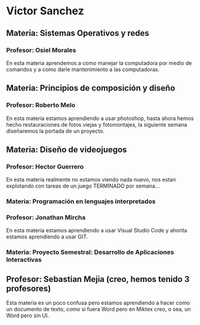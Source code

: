 # **Victor Sanchez**

## Materia: Sistemas Operativos y redes
### Profesor: Osiel Morales
En esta materia aprendemos a como manejar la computadora por medio de comandos y a como darle mantenimiento a las computadoras.

## Materia: Principios de composición y diseño
### Profesor: Roberto Melo
En esta materia estamos aprendiendo a usar photoshop, hasta ahora hemos hecho restauraciones de fotos viejas y fotomontajes, la siguiente semana diseñaremos la portada de un proyecto.

## Materia: Diseño de videojuegos
### Profesor: Hector Guerrero
En esta materia realmente no estamos viendo nada nuevo, nos estan explotando con tareas de un juego TERMINADO por semana... 

### Materia: Programación en lenguajes interpretados
### Profesor: Jonathan Mircha
En esta materia estamos aprendiendo a usar Visual Studio Code y ahorita estamos aprendiendo a usar GIT.

### Materia: Proyecto Semestral: Desarrollo de Aplicaciones Interactivas
## Profesor: Sebastian Mejia (creo, hemos tenido 3 profesores)
Esta materia es un poco confusa pero estamos aprendiendo a hacer como un documento de texto, como si fuera Word pero en Miktex creo, o sea, un Word pero sin UI.